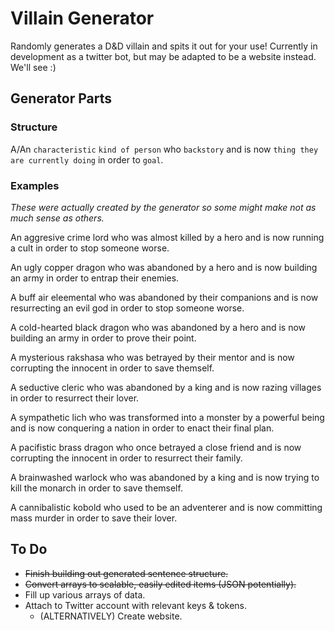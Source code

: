 # Villain Generator
Randomly generates a D&D villain and spits it out for your use!  Currently in development as a twitter bot, but may be adapted to be a website instead.  We'll see :)

## Generator Parts
### Structure
A/An `characteristic` `kind of person` who `backstory` and is now `thing they are currently doing` in order to `goal`.

### Examples
*These were actually created by the generator so some might make not as much sense as others.*

An aggresive crime lord who was almost killed by a hero and is now running a cult in order to stop someone worse.

An ugly copper dragon who was abandoned by a hero and is now building an army in order to entrap their enemies.

A buff air eleemental who was abandoned by their companions and is now resurrecting an evil god in order to stop someone worse.

A cold-hearted black dragon who was abandoned by a hero and is now building an army in order to prove their point.

A mysterious rakshasa who was betrayed by their mentor and is now corrupting the innocent in order to save themself.

A seductive cleric who was abandoned by a king and is now razing villages in order to resurrect their lover.

A sympathetic lich who was transformed into a monster by a powerful being and is now conquering a nation in order to enact their final plan.

A pacifistic brass dragon who once betrayed a close friend and is now corrupting the innocent in order to resurrect their family.

A brainwashed warlock who was abandoned by a king and is now trying to kill the monarch in order to save themself.

A cannibalistic kobold who used to be an adventerer and is now committing mass murder in order to save their lover.

## To Do
- ~~Finish building out generated sentence structure.~~
- ~~Convert arrays to scalable, easily edited items (JSON potentially).~~
- Fill up various arrays of data.
- Attach to Twitter account with relevant keys & tokens.
	- (ALTERNATIVELY) Create website.
